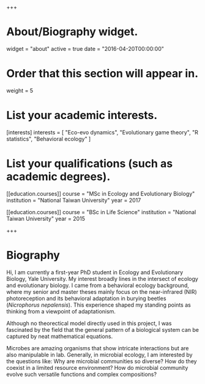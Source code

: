 +++
# About/Biography widget.
widget = "about"
active = true
date = "2016-04-20T00:00:00"

# Order that this section will appear in.
weight = 5

# List your academic interests.
[interests]
  interests = [
    "Eco-evo dynamics",
    "Evolutionary game theory",
    "R statistics",
    "Behavioral ecology"
  ]

# List your qualifications (such as academic degrees).
[[education.courses]]
  course = "MSc in Ecology and Evolutionary Biology"
  institution = "National Taiwan University"
  year = 2017

[[education.courses]]
  course = "BSc in Life Science"
  institution = "National Taiwan University"
  year = 2015

+++

# Biography

Hi, I am currently a first-year PhD student in Ecology and Evolutionary Biology, Yale University. My interest broadly lines in the intersect of ecology and evolutionary biology. I came from a behavioral ecology background, where my senior and master theses mainly focus on the near-infrared (NIR) photoreception and its behavioral adaptation in burying beetles (*Nicrophorus nepalensis*). This experience shaped my standing points as thinking from a viewpoint of adaptationism.

Although no theorectical model directly used in this project, I was fascinated by the field that the general pattern of a biological system can be captured by neat mathematical equations. 

Microbes are amazing organisms that show intricate interactions but are also manipulable in lab. Generally, in microbial ecology, I am interested by the questions like: Why are microbial communities so diverse? How do they coexist in a limited resource environment? How do microbial community evolve such versatile functions and complex compositions? 
